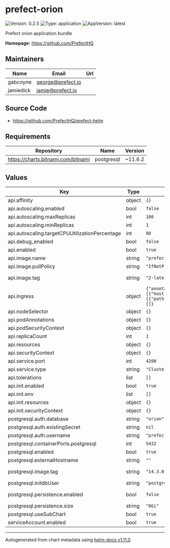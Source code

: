 # prefect-orion

![Version: 0.2.5](https://img.shields.io/badge/Version-0.2.5-informational?style=flat-square) ![Type: application](https://img.shields.io/badge/Type-application-informational?style=flat-square) ![AppVersion: latest](https://img.shields.io/badge/AppVersion-latest-informational?style=flat-square)

Prefect orion application bundle

**Homepage:** <https://github.com/PrefectHQ>

## Maintainers

| Name | Email | Url |
| ---- | ------ | --- |
| gabcoyne | <george@prefect.io> |  |
| jamiedick | <jamie@prefect.io> |  |

## Source Code

* <https://github.com/PrefectHQ/prefect-helm>

## Requirements

| Repository | Name | Version |
|------------|------|---------|
| https://charts.bitnami.com/bitnami | postgresql | ~11.6.2 |

## Values

| Key                                            | Type   | Default                                                                                                                                                    | Description                                                                      |
|------------------------------------------------|--------|------------------------------------------------------------------------------------------------------------------------------------------------------------|----------------------------------------------------------------------------------|
| api.affinity                                   | object | `{}`                                                                                                                                                       |                                                                                  |
| api.autoscaling.enabled                        | bool   | `false`                                                                                                                                                    | Enable autoscaling                                                               |
| api.autoscaling.maxReplicas                    | int    | `100`                                                                                                                                                      |                                                                                  |
| api.autoscaling.minReplicas                    | int    | `1`                                                                                                                                                        | Minimum autoscaling replica count                                                |
| api.autoscaling.targetCPUUtilizationPercentage | int    | `80`                                                                                                                                                       |                                                                                  |
| api.debug_enabled                              | bool   | `false`                                                                                                                                                    |                                                                                  |
| api.enabled                                    | bool   | `true`                                                                                                                                                     |                                                                                  |
| api.image.name                                 | string | `"prefecthq/prefect"`                                                                                                                                      |                                                                                  |
| api.image.pullPolicy                           | string | `"IfNotPresent"`                                                                                                                                           |                                                                                  |
| api.image.tag                                  | string | `"2-latest"`                                                                                                                                               | Overrides the image tag whose default is the chart appVersion.                   |
| api.ingress                                    | object | `{"annotations":{},"className":"","enabled":false,"hosts":[{"host":"prefect.local","paths":[{"path":"/","pathType":"ImplementationSpecific"}]}],"tls":[]}` | Ingress configuration                                                            |
| api.nodeSelector                               | object | `{}`                                                                                                                                                       |                                                                                  |
| api.podAnnotations                             | object | `{}`                                                                                                                                                       |                                                                                  |
| api.podSecurityContext                         | object | `{}`                                                                                                                                                       |                                                                                  |
| api.replicaCount                               | int    | `1`                                                                                                                                                        |                                                                                  |
| api.resources                                  | object | `{}`                                                                                                                                                       |                                                                                  |
| api.securityContext                            | object | `{}`                                                                                                                                                       |                                                                                  |
| api.service.port                               | int    | `4200`                                                                                                                                                     |                                                                                  |
| api.service.type                               | string | `"ClusterIP"`                                                                                                                                              |                                                                                  |
| api.tolerations                                | list   | `[]`                                                                                                                                                       |                                                                                  |
| api.init.enabled                               | bool   | `true`                                                                                                                                                     |                                                                                  |
| api.init.env                                   | list   | `[]`                                                                                                                                                       |                                                                                  |
| api.init.resources                             | object | `{}`                                                                                                                                                       |                                                                                  |
| api.init.securityContext                       | object | `{}`                                                                                                                                                       |                                                                                  |
| postgresql.auth.database                       | string | `"orion"`                                                                                                                                                  |                                                                                  |
| postgresql.auth.existingSecret                 | string | `nil`                                                                                                                                                      |                                                                                  |
| postgresql.auth.username                       | string | `"prefect"`                                                                                                                                                |                                                                                  |
| postgresql.containerPorts.postgresql           | int    | `5432`                                                                                                                                                     |                                                                                  |
| postgresql.enabled                             | bool   | `true`                                                                                                                                                     |                                                                                  |
| postgresql.externalHostname                    | string | `""`                                                                                                                                                       |                                                                                  |
| postgresql.image.tag                           | string | `"14.3.0"`                                                                                                                                                 | Version tag, corresponds to tags at https://hub.docker.com/r/bitnami/postgresql/ |
| postgresql.initdbUser                          | string | `"postgres"`                                                                                                                                               | initial postgres user to create                                                  |
| postgresql.persistence.enabled                 | bool   | `false`                                                                                                                                                    | Enables a PVC that stores db between deployments                                 |
| postgresql.persistence.size                    | string | `"8Gi"`                                                                                                                                                    | Configures size of postgres PVC                                                  |
| postgresql.useSubChart                         | bool   | `true`                                                                                                                                                     |                                                                                  |
| serviceAccount.enabled                         | bool   | `true`                                                                                                                                                     |                                                                                  |

----------------------------------------------
Autogenerated from chart metadata using [helm-docs v1.11.0](https://github.com/norwoodj/helm-docs/releases/v1.11.0)
